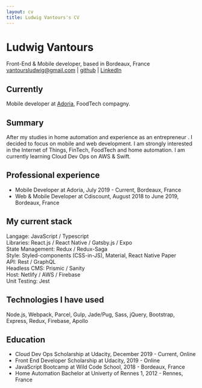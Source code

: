 ```yaml
---
layout: cv
title: Ludwig Vantours's CV
---
```


# Ludwig Vantours
<div id="cv-subtitle">Front-End & Mobile developer, based in Bordeaux, France</div>

<div id="webaddress">
<a href="vantoursludwig@gmail.com">vantoursludwig@gmail.com</a>
| <a href="https://github.com/ludwig-vaan">github</a> | <a href="www.linkedin.com/in/ludwig- vantours">LinkedIn</a>
</div>

## Currently

Mobile developer at <a href="https://pro.adoria.com">Adoria</a>, FoodTech compagny.

## Summary

After my studies in home automation and experience as an entrepreneur . I decided to focus on mobile and web development. I am strongly interested in the Internet of Things, FinTech, FoodTech and home automation.
I am currently learning Cloud Dev Ops on AWS & Swift.

## Professional experience

- <span id="xp">Mobile Developer</span> at Adoria, July 2019 - Current, Bordeaux, France
- <span id="xp">Web & Mobile Developer</span> at Cdiscount, August 2018 to June 2019, Bordeaux, France

## My current stack 

<span id="xp">Langage</span>: JavaScript / Typescript  
<span id="xp">Libraries</span>: React.js / React Native / Gatsby.js / Expo  
<span id="xp">State Management</span>: Redux / Redux-Saga  
<span id="xp">Style</span>: Styled-components (CSS-in-JS), Material, React Native Paper  
<span id="xp">API</span>: Rest / GraphQL  
<span id="xp">Headless CMS</span>: Prismic / Sanity  
<span id="xp">Host</span>: Netlify / AWS / Firebase  
<span id="xp">Unit Testing</span>: Jest

## Technologies I have used

Node.js, Webpack, Parcel, Gulp, Jade/Pug, Sass, jQuery, Bootstrap, Express, Redux, Firebase, Apollo


## Education

- <span id="xp">Cloud Dev Ops Scholarship</span> at Udacity, December 2019 - Current, Online
- <span id="xp">Front End Developer Scholarship</span> at Udacity, 2019 - Online
- <span id="xp">JavaScript Bootcamp</span> at Wild Code School, 2018 - Bordeaux, France
- <span id="xp">Home Automation Bachelor</span> at Univerty of Rennes 1, 2012 - Rennes, France

